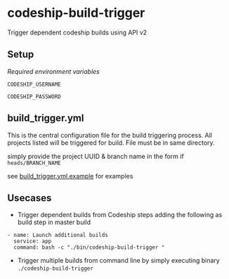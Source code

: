 # codeship-build-trigger
Trigger dependent codeship builds using API v2

## Setup
*Required environment variables* 

`CODESHIP_USERNAME`

`CODESHIP_PASSWORD`

## build_trigger.yml
This is the central configuration file for the build triggering process. All projects listed will be triggered for build. File must be in same directory.

simply provide the project UUID & branch name in the form if `heads/BRANCH_NAME`

see [build_trigger.yml.example](https://github.com/Sjeanpierre/codeship-build-trigger/blob/master/build_trigger.yml.example) for examples

## Usecases
* Trigger dependent builds from Codeship steps adding the following as build step in master build
```
- name: Launch additional builds
  service: app
  command: bash -c "./bin/codeship-build-trigger "
```

* Trigger multiple builds from command line by simply executing binary `./codeship-build-trigger`
